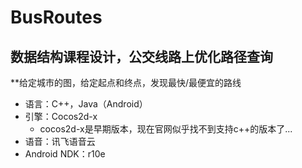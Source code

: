 # BusRoutes

## 数据结构课程设计，公交线路上优化路径查询

**给定城市的图，给定起点和终点，发现最快/最便宜的路线

- 语言：C++，Java（Android）
- 引擎：Cocos2d-x
  - cocos2d-x是早期版本，现在官网似乎找不到支持c++的版本了...
- 语音：讯飞语音云
- Android NDK：r10e
